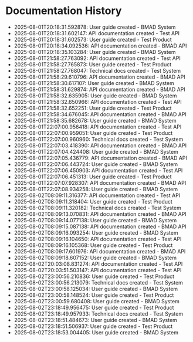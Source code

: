 # Documentation History

- 2025-08-01T20:18:31.592878: User guide created - BMAD System
- 2025-08-01T20:18:31.602147: API documentation created - Test API
- 2025-08-01T20:18:31.602573: User guide created - Test Product
- 2025-08-01T20:18:34.092536: API documentation created - BMAD API
- 2025-08-01T20:18:35.103284: User guide created - BMAD System
- 2025-08-01T21:58:27.763092: API documentation created - Test API
- 2025-08-01T21:58:27.765873: User guide created - Test Product
- 2025-08-01T21:58:27.768047: Technical docs created - Test System
- 2025-08-01T21:58:29.610796: API documentation created - BMAD API
- 2025-08-01T21:58:30.617107: User guide created - BMAD System
- 2025-08-01T21:58:31.629874: API documentation created - BMAD API
- 2025-08-01T21:58:32.635905: User guide created - BMAD System
- 2025-08-01T21:58:32.650966: API documentation created - Test API
- 2025-08-01T21:58:32.652251: User guide created - Test Product
- 2025-08-01T21:58:34.676045: API documentation created - BMAD API
- 2025-08-01T21:58:35.682678: User guide created - BMAD System
- 2025-08-01T22:07:00.956418: API documentation created - Test API
- 2025-08-01T22:07:00.959051: User guide created - Test Product
- 2025-08-01T22:07:00.960960: Technical docs created - Test System
- 2025-08-01T22:07:03.418390: API documentation created - BMAD API
- 2025-08-01T22:07:04.424408: User guide created - BMAD System
- 2025-08-01T22:07:05.436779: API documentation created - BMAD API
- 2025-08-01T22:07:06.443724: User guide created - BMAD System
- 2025-08-01T22:07:06.450903: API documentation created - Test API
- 2025-08-01T22:07:06.451313: User guide created - Test Product
- 2025-08-01T22:07:07.928307: API documentation created - BMAD API
- 2025-08-01T22:07:08.934258: User guide created - BMAD System
- 2025-08-02T08:09:11.316377: API documentation created - Test API
- 2025-08-02T08:09:11.318404: User guide created - Test Product
- 2025-08-02T08:09:11.320182: Technical docs created - Test System
- 2025-08-02T08:09:13.070831: API documentation created - BMAD API
- 2025-08-02T08:09:14.077138: User guide created - BMAD System
- 2025-08-02T08:09:15.087138: API documentation created - BMAD API
- 2025-08-02T08:09:16.093254: User guide created - BMAD System
- 2025-08-02T08:09:16.104650: API documentation created - Test API
- 2025-08-02T08:09:16.105368: User guide created - Test Product
- 2025-08-02T08:09:17.601976: API documentation created - BMAD API
- 2025-08-02T08:09:18.607152: User guide created - BMAD System
- 2025-08-02T20:03:08.831274: API documentation created - Test API
- 2025-08-02T20:03:51.503147: API documentation created - Test API
- 2025-08-02T23:00:56.210836: User guide created - Test Product
- 2025-08-02T23:00:56.213079: Technical docs created - Test System
- 2025-08-02T23:00:58.125034: User guide created - BMAD System
- 2025-08-02T23:00:58.148524: User guide created - Test Product
- 2025-08-02T23:00:59.680408: User guide created - BMAD System
- 2025-08-02T23:18:49.956475: User guide created - Test Product
- 2025-08-02T23:18:49.957933: Technical docs created - Test System
- 2025-08-02T23:18:51.484673: User guide created - BMAD System
- 2025-08-02T23:18:51.506937: User guide created - Test Product
- 2025-08-02T23:18:53.004405: User guide created - BMAD System
